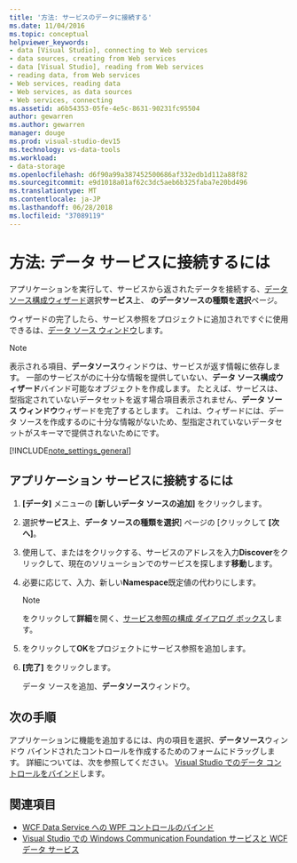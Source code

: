 ```yaml
---
title: '方法: サービスのデータに接続する'
ms.date: 11/04/2016
ms.topic: conceptual
helpviewer_keywords:
- data [Visual Studio], connecting to Web services
- data sources, creating from Web services
- data [Visual Studio], reading from Web services
- reading data, from Web services
- Web services, reading data
- Web services, as data sources
- Web services, connecting
ms.assetid: a6b54353-05fe-4e5c-8631-90231fc95504
author: gewarren
ms.author: gewarren
manager: douge
ms.prod: visual-studio-dev15
ms.technology: vs-data-tools
ms.workload:
- data-storage
ms.openlocfilehash: d6f90a99a387452500686af332edb1d112a88f82
ms.sourcegitcommit: e9d1018a01af62c3dc5aeb6b325faba7e20bd496
ms.translationtype: MT
ms.contentlocale: ja-JP
ms.lasthandoff: 06/28/2018
ms.locfileid: "37089119"
---
```

# <a name="how-to-connect-to-data-in-a-service"></a>方法: データ サービスに接続するには

アプリケーションを実行して、サービスから返されたデータを接続する、[データ ソース構成ウィザード](../data-tools/media/data-source-configuration-wizard.png)選択**サービス**上、 **のデータソースの種類を選択**ページ。

ウィザードの完了したら、サービス参照をプロジェクトに追加されですぐに使用できるは、[データ ソース ウィンドウ](add-new-data-sources.md)します。

> [!NOTE]
> 表示される項目、**データソース**ウィンドウは、サービスが返す情報に依存します。 一部のサービスがのに十分な情報を提供していない、**データ ソース構成ウィザード**バインド可能なオブジェクトを作成します。 たとえば、サービスは、型指定されていないデータセットを返す場合項目表示されません、**データ ソース ウィンドウ**ウィザードを完了するとします。 これは、ウィザードには、データ ソースを作成するのに十分な情報がないため、型指定されていないデータセットがスキーマで提供されないためにです。

[!INCLUDE[note_settings_general](../data-tools/includes/note_settings_general_md.md)]

## <a name="to-connect-your-application-to-a-service"></a>アプリケーション サービスに接続するには

1.  **[データ]** メニューの **[新しいデータ ソースの追加]** をクリックします。

2.  選択**サービス**上、**データ ソースの種類を選択**] ページの [クリックして **[次へ]**。

3.  使用して、またはをクリックする、サービスのアドレスを入力**Discover**をクリックして、現在のソリューションでのサービスを探します**移動**します。

4.  必要に応じて、入力、新しい**Namespace**既定値の代わりにします。

    > [!NOTE]
    > をクリックして**詳細**を開く、[サービス参照の構成 ダイアログ ボックス](../data-tools/configure-service-reference-dialog-box.md)します。

5.  をクリックして**OK**をプロジェクトにサービス参照を追加します。

6.  **[完了]** をクリックします。

     データ ソースを追加、**データソース**ウィンドウ。

## <a name="next-steps"></a>次の手順

アプリケーションに機能を追加するには、内の項目を選択、**データソース**ウィンドウ バインドされたコントロールを作成するためのフォームにドラッグします。 詳細については、次を参照してください。 [Visual Studio でのデータ コントロールをバインド](../data-tools/bind-controls-to-data-in-visual-studio.md)します。

## <a name="see-also"></a>関連項目

- [WCF Data Service への WPF コントロールのバインド](../data-tools/bind-wpf-controls-to-a-wcf-data-service.md)
- [Visual Studio での Windows Communication Foundation サービスと WCF データ サービス](../data-tools/windows-communication-foundation-services-and-wcf-data-services-in-visual-studio.md)